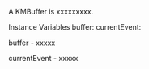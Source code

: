 A KMBuffer is xxxxxxxxx.Instance Variables	buffer:		<Object>	currentEvent:		<Object>buffer	- xxxxxcurrentEvent	- xxxxx